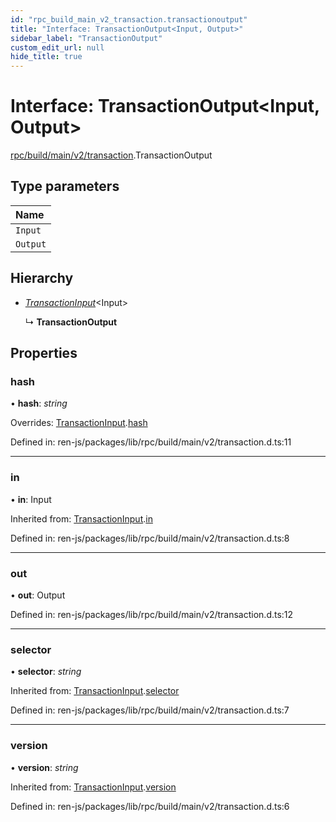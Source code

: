 ```yaml
---
id: "rpc_build_main_v2_transaction.transactionoutput"
title: "Interface: TransactionOutput<Input, Output>"
sidebar_label: "TransactionOutput"
custom_edit_url: null
hide_title: true
---
```


# Interface: TransactionOutput<Input, Output\>

[rpc/build/main/v2/transaction](../modules/rpc_build_main_v2_transaction.md).TransactionOutput

## Type parameters

Name |
:------ |
`Input` |
`Output` |

## Hierarchy

* [*TransactionInput*](rpc_build_main_v2_transaction.transactioninput.md)<Input\>

  ↳ **TransactionOutput**

## Properties

### hash

• **hash**: *string*

Overrides: [TransactionInput](rpc_build_main_v2_transaction.transactioninput.md).[hash](rpc_build_main_v2_transaction.transactioninput.md#hash)

Defined in: ren-js/packages/lib/rpc/build/main/v2/transaction.d.ts:11

___

### in

• **in**: Input

Inherited from: [TransactionInput](rpc_build_main_v2_transaction.transactioninput.md).[in](rpc_build_main_v2_transaction.transactioninput.md#in)

Defined in: ren-js/packages/lib/rpc/build/main/v2/transaction.d.ts:8

___

### out

• **out**: Output

Defined in: ren-js/packages/lib/rpc/build/main/v2/transaction.d.ts:12

___

### selector

• **selector**: *string*

Inherited from: [TransactionInput](rpc_build_main_v2_transaction.transactioninput.md).[selector](rpc_build_main_v2_transaction.transactioninput.md#selector)

Defined in: ren-js/packages/lib/rpc/build/main/v2/transaction.d.ts:7

___

### version

• **version**: *string*

Inherited from: [TransactionInput](rpc_build_main_v2_transaction.transactioninput.md).[version](rpc_build_main_v2_transaction.transactioninput.md#version)

Defined in: ren-js/packages/lib/rpc/build/main/v2/transaction.d.ts:6
